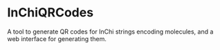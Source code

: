 # InChiQRCodes

A tool to generate QR codes for InChi strings encoding molecules, and a web
interface for generating them.
